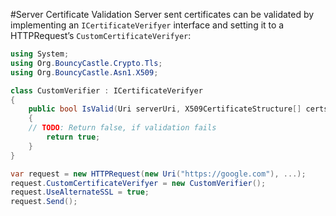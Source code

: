 #Server Certificate Validation
Server sent certificates can be validated by implementing an `ICertificateVerifyer` interface and setting it to a HTTPRequest’s `CustomCertificateVerifyer`:

```csharp
using System;
using Org.BouncyCastle.Crypto.Tls;
using Org.BouncyCastle.Asn1.X509;

class CustomVerifier : ICertificateVerifyer
{
	public bool IsValid(Uri serverUri, X509CertificateStructure[] certs)
	{
   	// TODO: Return false, if validation fails
   		return true;
	}
}

var request = new HTTPRequest(new Uri("https://google.com"), ...);
request.CustomCertificateVerifyer = new CustomVerifier();
request.UseAlternateSSL = true;
request.Send();
```

